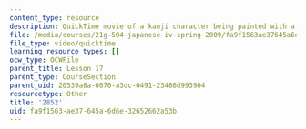 ```yaml
---
content_type: resource
description: QuickTime movie of a kanji character being painted with a brush.
file: /media/courses/21g-504-japanese-iv-spring-2009/fa9f1563ae37645a6d6e32652662a53b_2852.mov
file_type: video/quicktime
learning_resource_types: []
ocw_type: OCWFile
parent_title: Lesson 17
parent_type: CourseSection
parent_uid: 20539a8a-0070-a3dc-0491-23486d993904
resourcetype: Other
title: '2852'
uid: fa9f1563-ae37-645a-6d6e-32652662a53b
---
```

